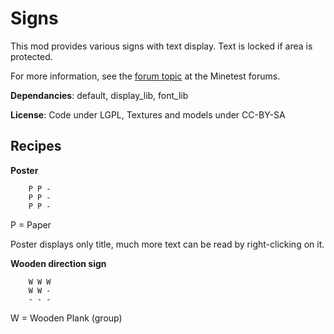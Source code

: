 # Signs

This mod provides various signs with text display. Text is locked if area is protected.

For more information, see the [forum topic](https://forum.minetest.net/viewtopic.php?f=11&t=13563) at the Minetest forums.

**Dependancies**: default, display\_lib, font\_lib

**License**: Code under LGPL, Textures and models under CC-BY-SA

## Recipes

**Poster**

		P P -
		P P -
		P P -

P = Paper

Poster displays only title, much more text can be read by right-clicking on it.

**Wooden direction sign**

		W W W
		W W -
		- - -

W = Wooden Plank (group)

